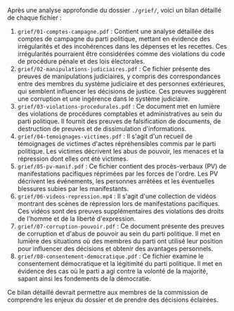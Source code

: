 Après une analyse approfondie du dossier `./grief/`, voici un bilan détaillé de chaque fichier :

1. `grief/01-comptes-campagne.pdf` :
Contient une analyse détaillée des comptes de campagne du parti politique, mettant en évidence des irrégularités et des incohérences dans les dépenses et les recettes. Ces irrégularités pourraient être considérées comme des violations du code de procédure pénale et des lois électorales.
2. `grief/02-manipulations-judiciaires.pdf` :
Ce fichier présente des preuves de manipulations judiciaires, y compris des correspondances entre des membres du système judiciaire et des personnes extérieures, qui semblent influencer les décisions de justice. Ces preuves suggèrent une corruption et une ingérence dans le système judiciaire.
3. `grief/03-violations-procedurales.pdf` :
Ce document met en lumière des violations de procédures comptables et administratives au sein du parti politique. Il fournit des preuves de falsification de documents, de destruction de preuves et de dissimulation d'informations.
4. `grief/04-temoignages-victimes.pdf` :
Il s'agit d'un recueil de témoignages de victimes d'actes répréhensibles commis par le parti politique. Les victimes décrivent les abus de pouvoir, les menaces et la répression dont elles ont été victimes.
5. `grief/05-pv-manif.pdf` :
Ce fichier contient des procès-verbaux (PV) de manifestations pacifiques réprimées par les forces de l'ordre. Les PV décrivent les événements, les personnes arrêtées et les éventuelles blessures subies par les manifestants.
6. `grief/06-videos-repression.mp4` :
Il s'agit d'une collection de vidéos montrant des scènes de répression lors de manifestations pacifiques. Ces vidéos sont des preuves supplémentaires des violations des droits de l'homme et de la liberté d'expression.
7. `grief/07-corruption-pouvoir.pdf` :
Ce document présente des preuves de corruption et d'abus de pouvoir au sein du parti politique. Il met en lumière des situations où des membres du parti ont utilisé leur position pour influencer des décisions et obtenir des avantages personnels.
8. `grief/08-consentement-democratique.pdf` :
Ce fichier examine le consentement démocratique et la légitimité du parti politique. Il met en évidence des cas où le parti a agi contre la volonté de la majorité, sapant ainsi les fondements de la démocratie.

Ce bilan détaillé devrait permettre aux membres de la commission de comprendre les enjeux du dossier et de prendre des décisions éclairées.